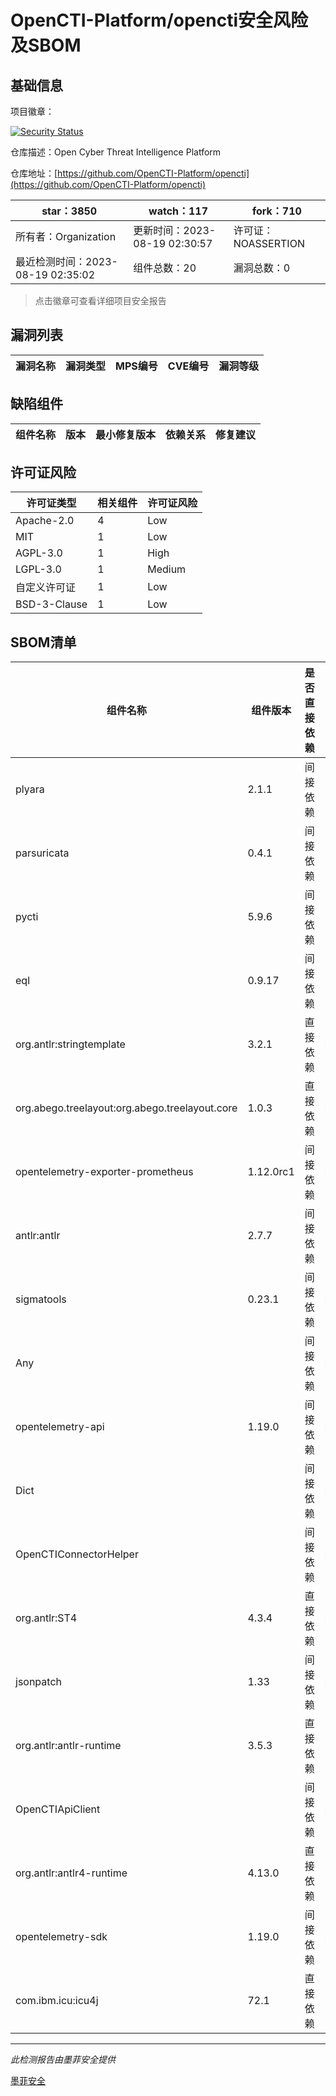 # OpenCTI-Platform/opencti安全风险及SBOM

## 基础信息

项目徽章：

[![Security Status](https://www.murphysec.com/platform3/v31/badge/1692605715884953600.svg)](https://www.murphysec.com/console/report/1692605715004149760/1692605715884953600)

仓库描述：Open Cyber Threat Intelligence Platform

仓库地址：[https://github.com/OpenCTI-Platform/opencti](https://github.com/OpenCTI-Platform/opencti)

| star：3850 | watch：117 | fork：710 |
| ----------- | -------------- | ------------ |
| 所有者：Organization | 更新时间：2023-08-19 02:30:57 | 许可证：NOASSERTION |
| 最近检测时间：2023-08-19 02:35:02 | 组件总数：20 | 漏洞总数：0 |

> 点击徽章可查看详细项目安全报告



## 漏洞列表

| 漏洞名称 | 漏洞类型 | MPS编号 | CVE编号 | 漏洞等级 |
| ------- | ------ | ------- | ------ | ----- |





## 缺陷组件

| 组件名称 | 版本 | 最小修复版本 | 依赖关系 | 修复建议 |
| -------- | ---- | ------------ | -------- | -------- |





## 许可证风险

| 许可证类型 | 相关组件 | 许可证风险 |
| ---------- | -------- | ---------- |
|Apache-2.0|4|Low|
|MIT|1|Low|
|AGPL-3.0|1|High|
|LGPL-3.0|1|Medium|
|自定义许可证|1|Low|
|BSD-3-Clause|1|Low|




## SBOM清单

| 组件名称 | 组件版本 | 是否直接依赖 | 仓库 |
| -------- | -------- | ------------ | ---- |
|plyara|2.1.1|间接依赖|pip|
|parsuricata|0.4.1|间接依赖|pip|
|pycti|5.9.6|间接依赖|pip|
|eql|0.9.17|间接依赖|pip|
|org.antlr:stringtemplate|3.2.1|直接依赖|maven|
|org.abego.treelayout:org.abego.treelayout.core|1.0.3|直接依赖|maven|
|opentelemetry-exporter-prometheus|1.12.0rc1|间接依赖|pip|
|antlr:antlr|2.7.7|间接依赖|maven|
|sigmatools|0.23.1|间接依赖|pip|
|Any||间接依赖|pip|
|opentelemetry-api|1.19.0|间接依赖|pip|
|Dict||间接依赖|pip|
|OpenCTIConnectorHelper||间接依赖|pip|
|org.antlr:ST4|4.3.4|直接依赖|maven|
|jsonpatch|1.33|间接依赖|pip|
|org.antlr:antlr-runtime|3.5.3|直接依赖|maven|
|OpenCTIApiClient||间接依赖|pip|
|org.antlr:antlr4-runtime|4.13.0|直接依赖|maven|
|opentelemetry-sdk|1.19.0|间接依赖|pip|
|com.ibm.icu:icu4j|72.1|直接依赖|maven|


------

*此检测报告由墨菲安全提供*

[墨菲安全](www.murphysec.com)